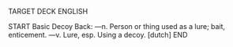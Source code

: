 TARGET DECK
ENGLISH

START
Basic
Decoy
Back: —n. Person or thing used as a lure; bait, enticement. —v. Lure, esp. Using a decoy. [dutch]
END

